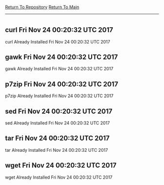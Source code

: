 [Return To Repository](https://github.com/deathbybandaid/piholeparser/)
[Return To Main](https://github.com/deathbybandaid/piholeparser/blob/master/RecentRunLogs/Mainlog.md)
____________________________________
# 
## curl Fri Nov 24 00:20:32 UTC 2017
curl Already Installed Fri Nov 24 00:20:32 UTC 2017
## gawk Fri Nov 24 00:20:32 UTC 2017
gawk Already Installed Fri Nov 24 00:20:32 UTC 2017
## p7zip Fri Nov 24 00:20:32 UTC 2017
p7zip Already Installed Fri Nov 24 00:20:32 UTC 2017
## sed Fri Nov 24 00:20:32 UTC 2017
sed Already Installed Fri Nov 24 00:20:32 UTC 2017
## tar Fri Nov 24 00:20:32 UTC 2017
tar Already Installed Fri Nov 24 00:20:32 UTC 2017
## wget Fri Nov 24 00:20:32 UTC 2017
wget Already Installed Fri Nov 24 00:20:32 UTC 2017
